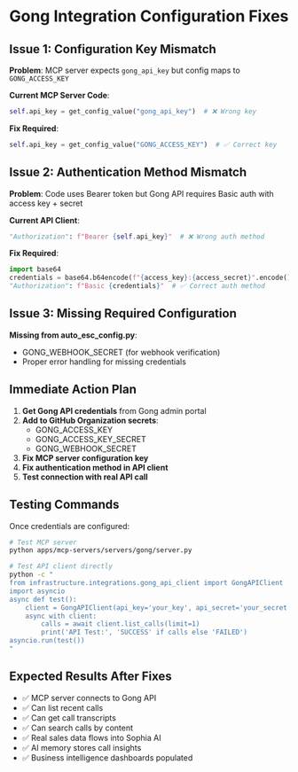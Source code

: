 # Gong Integration Configuration Fixes

## Issue 1: Configuration Key Mismatch

**Problem**: MCP server expects `gong_api_key` but config maps to `GONG_ACCESS_KEY`

**Current MCP Server Code**:
```python
self.api_key = get_config_value("gong_api_key")  # ❌ Wrong key
```

**Fix Required**:
```python
self.api_key = get_config_value("GONG_ACCESS_KEY")  # ✅ Correct key
```

## Issue 2: Authentication Method Mismatch

**Problem**: Code uses Bearer token but Gong API requires Basic auth with access key + secret

**Current API Client**:
```python
"Authorization": f"Bearer {self.api_key}"  # ❌ Wrong auth method
```

**Fix Required**:
```python
import base64
credentials = base64.b64encode(f"{access_key}:{access_secret}".encode()).decode()
"Authorization": f"Basic {credentials}"  # ✅ Correct auth method
```

## Issue 3: Missing Required Configuration

**Missing from auto_esc_config.py**:
- GONG_WEBHOOK_SECRET (for webhook verification)
- Proper error handling for missing credentials

## Immediate Action Plan

1. **Get Gong API credentials** from Gong admin portal
2. **Add to GitHub Organization secrets**:
   - GONG_ACCESS_KEY
   - GONG_ACCESS_KEY_SECRET
   - GONG_WEBHOOK_SECRET
3. **Fix MCP server configuration key**
4. **Fix authentication method in API client**
5. **Test connection with real API call**

## Testing Commands

Once credentials are configured:

```bash
# Test MCP server
python apps/mcp-servers/servers/gong/server.py

# Test API client directly
python -c "
from infrastructure.integrations.gong_api_client import GongAPIClient
import asyncio
async def test():
    client = GongAPIClient(api_key='your_key', api_secret='your_secret')
    async with client:
        calls = await client.list_calls(limit=1)
        print('API Test:', 'SUCCESS' if calls else 'FAILED')
asyncio.run(test())
"
```

## Expected Results After Fixes

- ✅ MCP server connects to Gong API
- ✅ Can list recent calls
- ✅ Can get call transcripts
- ✅ Can search calls by content  
- ✅ Real sales data flows into Sophia AI
- ✅ AI memory stores call insights
- ✅ Business intelligence dashboards populated

